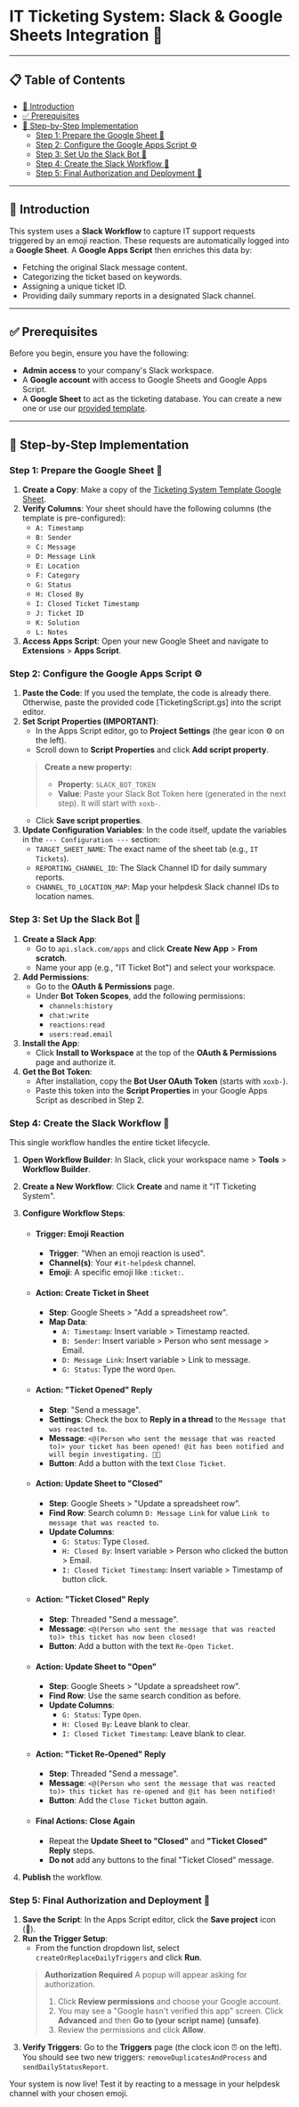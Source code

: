 # IT Ticketing System: Slack & Google Sheets Integration 🤖

---

## 📋 Table of Contents

- [📖 Introduction](#-introduction)
- [✅ Prerequisites](#-prerequisites)
- [🚀 Step-by-Step Implementation](#-step-by-step-implementation)
  - [Step 1: Prepare the Google Sheet 📄](#step-1-prepare-the-google-sheet-)
  - [Step 2: Configure the Google Apps Script ⚙️](#step-2-configure-the-google-apps-script-️)
  - [Step 3: Set Up the Slack Bot 🤖](#step-3-set-up-the-slack-bot-)
  - [Step 4: Create the Slack Workflow 🌊](#step-4-create-the-slack-workflow-)
  - [Step 5: Final Authorization and Deployment 🎉](#step-5-final-authorization-and-deployment-)

---

## 📖 Introduction

This system uses a **Slack Workflow** to capture IT support requests triggered by an emoji reaction. These requests are automatically logged into a **Google Sheet**. A **Google Apps Script** then enriches this data by:
- Fetching the original Slack message content.
- Categorizing the ticket based on keywords.
- Assigning a unique ticket ID.
- Providing daily summary reports in a designated Slack channel.

---

## ✅ Prerequisites

Before you begin, ensure you have the following:

- **Admin access** to your company's Slack workspace.
- A **Google account** with access to Google Sheets and Google Apps Script.
- A **Google Sheet** to act as the ticketing database. You can create a new one or use our [provided template](https://docs.google.com/spreadsheets/d/1ZmXAURXe6KZyaIaFbbFxQaARn8-Weyg11CoTDvUJDj0/edit?usp=sharing).

---

## 🚀 Step-by-Step Implementation

### Step 1: Prepare the Google Sheet 📄

1.  **Create a Copy**: Make a copy of the [Ticketing System Template Google Sheet](https://docs.google.com/spreadsheets/d/1ZmXAURXe6KZyaIaFbbFxQaARn8-Weyg11CoTDvUJDj0/edit?usp=sharing).
2.  **Verify Columns**: Your sheet should have the following columns (the template is pre-configured):
    - `A: Timestamp`
    - `B: Sender`
    - `C: Message`
    - `D: Message Link`
    - `E: Location`
    - `F: Category`
    - `G: Status`
    - `H: Closed By`
    - `I: Closed Ticket Timestamp`
    - `J: Ticket ID`
    - `K: Solution`
    - `L: Notes`
3.  **Access Apps Script**: Open your new Google Sheet and navigate to **Extensions** > **Apps Script**.

### Step 2: Configure the Google Apps Script ⚙️

1.  **Paste the Code**: If you used the template, the code is already there. Otherwise, paste the provided code [TicketingScript.gs] into the script editor.
2.  **Set Script Properties (IMPORTANT)**:
    - In the Apps Script editor, go to **Project Settings** (the gear icon ⚙️ on the left).
    - Scroll down to **Script Properties** and click **Add script property**.
    > **Create a new property:**
    > - **Property**: `SLACK_BOT_TOKEN`
    > - **Value**: Paste your Slack Bot Token here (generated in the next step). It will start with `xoxb-`.
    - Click **Save script properties**.
3.  **Update Configuration Variables**: In the code itself, update the variables in the `--- Configuration ---` section:
    - `TARGET_SHEET_NAME`: The exact name of the sheet tab (e.g., `IT Tickets`).
    - `REPORTING_CHANNEL_ID`: The Slack Channel ID for daily summary reports.
    - `CHANNEL_TO_LOCATION_MAP`: Map your helpdesk Slack channel IDs to location names.

### Step 3: Set Up the Slack Bot 🤖

1.  **Create a Slack App**:
    - Go to `api.slack.com/apps` and click **Create New App** > **From scratch**.
    - Name your app (e.g., "IT Ticket Bot") and select your workspace.
2.  **Add Permissions**:
    - Go to the **OAuth & Permissions** page.
    - Under **Bot Token Scopes**, add the following permissions:
      - `channels:history`
      - `chat:write`
      - `reactions:read`
      - `users:read.email`
3.  **Install the App**:
    - Click **Install to Workspace** at the top of the **OAuth & Permissions** page and authorize it.
4.  **Get the Bot Token**:
    - After installation, copy the **Bot User OAuth Token** (starts with `xoxb-`).
    - Paste this token into the **Script Properties** in your Google Apps Script as described in Step 2.

### Step 4: Create the Slack Workflow 🌊

This single workflow handles the entire ticket lifecycle.

1.  **Open Workflow Builder**: In Slack, click your workspace name > **Tools** > **Workflow Builder**.
2.  **Create a New Workflow**: Click **Create** and name it "IT Ticketing System".
3.  **Configure Workflow Steps**:

    - #### **Trigger: Emoji Reaction**
      - **Trigger**: "When an emoji reaction is used".
      - **Channel(s)**: Your `#it-helpdesk` channel.
      - **Emoji**: A specific emoji like `:ticket:`.

    - #### **Action: Create Ticket in Sheet**
      - **Step**: Google Sheets > "Add a spreadsheet row".
      - **Map Data**:
        - `A: Timestamp`: Insert variable > Timestamp reacted.
        - `B: Sender`: Insert variable > Person who sent message > Email.
        - `D: Message Link`: Insert variable > Link to message.
        - `G: Status`: Type the word `Open`.

    - #### **Action: "Ticket Opened" Reply**
      - **Step**: "Send a message".
      - **Settings**: Check the box to **Reply in a thread** to the `Message that was reacted to`.
      - **Message**: `<@(Person who sent the message that was reacted to)> your ticket has been opened! @it has been notified and will begin investigating. 🧑‍🚀`
      - **Button**: Add a button with the text `Close Ticket`.

    - #### **Action: Update Sheet to "Closed"**
      - **Step**: Google Sheets > "Update a spreadsheet row".
      - **Find Row**: Search column `D: Message Link` for value `Link to message that was reacted to`.
      - **Update Columns**:
        - `G: Status`: Type `Closed`.
        - `H: Closed By`: Insert variable > Person who clicked the button > Email.
        - `I: Closed Ticket Timestamp`: Insert variable > Timestamp of button click.

    - #### **Action: "Ticket Closed" Reply**
      - **Step**: Threaded "Send a message".
      - **Message**: `<@(Person who sent the message that was reacted to)> this ticket has now been closed!`
      - **Button**: Add a button with the text `Re-Open Ticket`.

    - #### **Action: Update Sheet to "Open"**
      - **Step**: Google Sheets > "Update a spreadsheet row".
      - **Find Row**: Use the same search condition as before.
      - **Update Columns**:
        - `G: Status`: Type `Open`.
        - `H: Closed By`: Leave blank to clear.
        - `I: Closed Ticket Timestamp`: Leave blank to clear.

    - #### **Action: "Ticket Re-Opened" Reply**
      - **Step**: Threaded "Send a message".
      - **Message**: `<@(Person who sent the message that was reacted to)> this ticket has re-opened and @it has been notified!`
      - **Button**: Add the `Close Ticket` button again.

    - #### **Final Actions: Close Again**
      - Repeat the **Update Sheet to "Closed"** and **"Ticket Closed" Reply** steps.
      - **Do not** add any buttons to the final "Ticket Closed" message.

4.  **Publish** the workflow.

### Step 5: Final Authorization and Deployment 🎉

1.  **Save the Script**: In the Apps Script editor, click the **Save project** icon (💾).
2.  **Run the Trigger Setup**:
    - From the function dropdown list, select `createOrReplaceDailyTriggers` and click **Run**.
    > **Authorization Required**
    > A popup will appear asking for authorization.
    > 1. Click **Review permissions** and choose your Google account.
    > 2. You may see a "Google hasn't verified this app" screen. Click **Advanced** and then **Go to (your script name) (unsafe)**.
    > 3. Review the permissions and click **Allow**.
3.  **Verify Triggers**: Go to the **Triggers** page (the clock icon ⏰ on the left). You should see two new triggers: `removeDuplicatesAndProcess` and `sendDailyStatusReport`.

Your system is now live! Test it by reacting to a message in your helpdesk channel with your chosen emoji.
